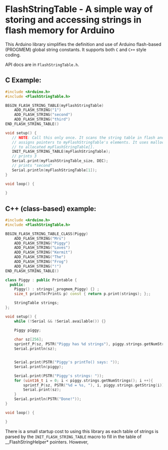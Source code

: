# FlashStringTable - A simple way of storing and accessing strings in flash memory for Arduino

This Arduino library simplifies the definition and use of Arduino flash-based
(PROGMEM) global string constants. It supports both `C` and `C++` style coding.

API docs are in `FlashStringTable.h`.

## C Example:

```c
#include <Arduino.h>
#include <FlashStringTable.h>

BEGIN_FLASH_STRING_TABLE(myFlashStringTable)
    ADD_FLASH_STRING("1")
    ADD_FLASH_STRING("second")
    ADD_FLASH_STRING("third")
END_FLASH_STRING_TABLE()

void setup() {
   // NOTE: Call this only once. It scans the string table in flash and
   // assigns pointers to myFlashStringTable's elements. It uses malloc()
   // to allocated myFlashStringTable[].
   INIT_FLASH_STRING_TABLE(myFlashStringTable);
   // prints 3
   Serial.print(myFlashStringTable_size, DEC);
   // prints "second"
   Serial.println(myFlashStringTable[1]);
}

void loop() {
    
}
```

## C++ (class-based) example:

```c++
#include <Arduino.h>
#include <FlashStringTable.h>

BEGIN_FLASH_STRING_TABLE_CLASS(Piggy)
    ADD_FLASH_STRING("Mrs")
    ADD_FLASH_STRING("Piggy")
    ADD_FLASH_STRING("Loves")
    ADD_FLASH_STRING("Kermit")
    ADD_FLASH_STRING("The")
    ADD_FLASH_STRING("Frog")
    ADD_FLASH_STRING("!")
END_FLASH_STRING_TABLE()

class Piggy : public Printable {
  public:
    Piggy() : strings(_progmem_Piggy) {} ;
    size_t printTo(Print& p) const { return p.print(strings); };;

    StringTable strings;
};

void setup() {
    while (!Serial && !Serial.available()) {}

    Piggy piggy;
    
    char sz[256];
    sprintf_P(sz, PSTR("Piggy has %d strings"), piggy.strings.getNumStrings());
    Serial.println(sz);


    Serial.print(PSTR("Piggy's printTo() says: "));
    Serial.println(piggy);

    Serial.print(PSTR("Piggy's strings: "));
    for (uint16_t i = 0; i < piggy.strings.getNumStrings(); i ++){
        sprintf_P(sz, PSTR("%d = %s, "), i, piggy.strings.getString(i));
        Serial.print(sz);
    }
    Serial.println(PSTR("Done!"));
}

void loop() {

}
```


There is a small startup cost to using this library as each table of strings is parsed by the `INIT_FLASH_STRING_TABLE`
macro to fill in the table of __FlashStringHelper* pointers. However, 